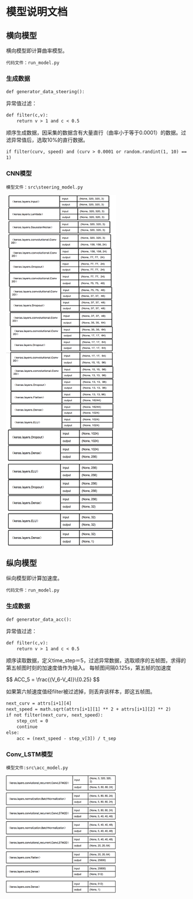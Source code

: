 # 模型说明文档
## 横向模型

横向模型即计算曲率模型。

`代码文件：run_model.py`
### 生成数据

```
def generator_data_steering():
```

异常值过滤：

```
def filter(c,v):
	return v > 1 and c < 0.5

```
顺序生成数据，因采集的数据含有大量直行（曲率小于等于0.0001）的数据。过滤异常值后，选取10%的直行数据。

```
if filter(curv, speed) and (curv > 0.0001 or random.randint(1, 10) == 1)
```
### CNN模型
`模型文件：src\steering_model.py`

<img src="./png_resource/steering_model1.png" width = "300" height = "320" align=center />
<img src="./png_resource/steering_model2.png" width = "300" height = "320" align=center />
<img src="./png_resource/steering_model3.png" width = "300" height = "320" align=center />



## 纵向模型
纵向模型即计算加速度。

`代码文件：run_model.py`
### 生成数据

```
def generator_data_acc():
```

异常值过滤：

```
def filter(c,v):
	return v > 1 and c < 0.5

```
顺序读取数据，定义time_step＝5，过滤异常数据，选取顺序的五帧图，求得的第五帧图时刻的加速度值作为输入。
每帧图间隔0.125s，第五帧的加速度

<p>
$$ ACC_5 = \frac{(V_6-V_4)}\{0.25} $$
</p>

如果第六帧速度值经filter被过滤掉，则丢弃该样本，即这五帧图。

```
next_curv = attrs[i+1][4]
next_speed = math.sqrt(attrs[i+1][1] ** 2 + attrs[i+1][2] ** 2)
if not filter(next_curv, next_speed):
	step_cnt = 0
	continue
else:
	acc = (next_speed - step_v[3]) / t_sep

```

### Conv_LSTM模型
`模型文件:src\acc_model.py`

<img src="./png_resource/acc_model.png" width = "300" height = "320" align=center />
